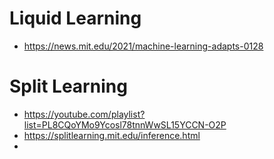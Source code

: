 # Liquid Learning
- https://news.mit.edu/2021/machine-learning-adapts-0128

# Split Learning
- https://youtube.com/playlist?list=PL8CQoYMo9Ycosl78tnnWwSL15YCCN-O2P
- https://splitlearning.mit.edu/inference.html
- 